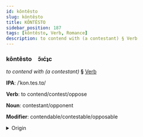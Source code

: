 ```yaml
---
id: kôntêsto
slug: kôntêsto
title: KÔNTÊSTO
sidebar_position: 187
tags: [kôntêsto, Verb, Romance]
description: to contend with (a contestant) § Verb
---
```


### kôntêsto&emsp;<span kind="abugida">ɔ̃ıćʇc</span>

*to contend with (a contestant)* **§** [Verb](../../tags/Verb)

**IPA**: /ˈkon.tes.tɑ/

**Verb**: to contend/contest/oppose

**Noun**: contestant/opponent

**Modifier**: contendable/contestable/opposable

<details>
    <summary>Origin</summary>
    Portuguese contestar [kõ.tesˈta(h)]<br/>
    <em>Romance Language Family</em>
</details>